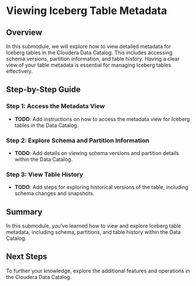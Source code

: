 # Viewing Iceberg Table Metadata

## Overview

In this submodule, we will explore how to view detailed metadata for Iceberg tables in the Cloudera Data Catalog. This includes accessing schema versions, partition information, and table history. Having a clear view of your table metadata is essential for managing Iceberg tables effectively.

## Step-by-Step Guide

### Step 1: Access the Metadata View

- **TODO**: Add instructions on how to access the metadata view for Iceberg tables in the Data Catalog.

### Step 2: Explore Schema and Partition Information

- **TODO**: Add details on viewing schema versions and partition details within the Data Catalog.

### Step 3: View Table History

- **TODO**: Add steps for exploring historical versions of the table, including schema changes and snapshots.

## Summary

In this submodule, you’ve learned how to view and explore Iceberg table metadata, including schema, partitions, and table history within the Data Catalog.

## Next Steps

To further your knowledge, explore the additional features and operations in the Cloudera Data Catalog.

